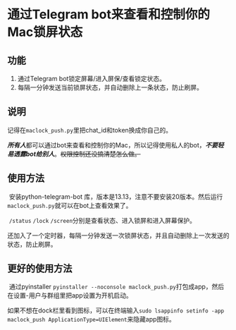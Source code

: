 # 通过Telegram bot来查看和控制你的Mac锁屏状态



## 功能

1. 通过Telegram bot锁定屏幕/进入屏保/查看锁定状态。
2. 每隔一分钟发送当前锁屏状态，并自动删除上一条状态，防止刷屏。

## 说明

​	记得在`maclock_push.py`里把chat_id和token换成你自己的。

​	***所有人***都可以通过bot来查看和控制你的Mac，所以记得使用私人的bot，***不要轻易透露bot给别人***。~~权限控制还没搞清楚怎么做。~~

## 使用方法

​	安装python-telegram-bot 库，版本是13.13，注意不要安装20版本。然后运行`maclock_push.py`就可以在bot上查看效果了。

​	`/status`	`/lock` `/screen`分别是查看状态、进入锁屏和进入屏幕保护。

​	还加入了一个定时器，每隔一分钟发送一次锁屏状态，并且自动删除上一次发送的状态，防止刷屏。

## 更好的使用方法

​	通过pyinstaller `pyinstaller --noconsole maclock_push.py`打包成app，然后在设置-用户与群组里把app设置为开机启动。

​	如果不想在dock栏里看到图标，可以在终端输入`sudo lsappinfo setinfo -app maclock_push ApplicationType=UIElement`来隐藏app图标。